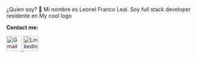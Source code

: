 ¿Quien soy? 👀
Mi nombre es Leonel Franco Leal. Soy full stack developer residente en My cool logo

**Contact me:**

<a href="lealfranco39@gmail.com">
    <img alt="Gmail" width="40px" src="https://uploads-ssl.webflow.com/5ad4c302a9ea3372eaea975f/5b995a276460dc98cf54bd11_Gmail.png" />
</a>
<a href="https://www.linkedin.com/in/franco-leal-910b94227/">
    <img alt="Linkedin" width="40px" src="https://pngimg.com/uploads/linkedIn/linkedIn_PNG38.png" />
</a>

<!--
**FrancoLeal001/FrancoLeal001** is a ✨ _special_ ✨ repository because its `README.md` (this file) appears on your GitHub profile.

Here are some ideas to get you started:

- 🔭 I’m currently working on ...
- 🌱 I’m currently learning ...
- 👯 I’m looking to collaborate on ...
- 🤔 I’m looking for help with ...
- 💬 Ask me about ...
- 📫 How to reach me: ...
- 😄 Pronouns: ...
- ⚡ Fun fact: ...
-->
